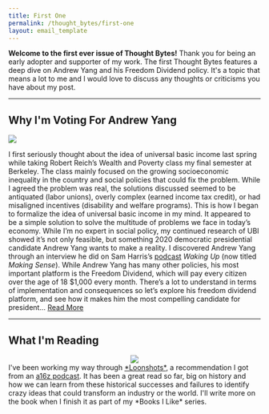 ```yaml
---
title: First One
permalink: /thought_bytes/first-one
layout: email_template
---
```

**Welcome to the first ever issue of Thought Bytes!** Thank you for being an early adopter and supporter of my work. The first Thought Bytes features a deep dive on Andrew Yang and his Freedom Dividend policy. It's a topic that means a lot to me and I would love to discuss any thoughts or criticisms you have about my post.

<hr />

## Why I'm Voting For Andrew Yang

<img src='https://lifeinbyt.es/images/yanghat_light.jpg' style='max-width:564px;' class='templateImage' >

I first seriously thought about the idea of universal basic income last spring while taking Robert Reich’s Wealth and Poverty
class my final semester at Berkeley. The class mainly focused on the growing socioeconomic inequality in the country and social policies that could fix the problem. While I agreed the problem was real, the solutions discussed seemed to be antiquated (labor unions), overly complex (earned income tax credit), or had misaligned incentives (disability and welfare programs). This is how I began to formalize the idea of universal basic income in my mind. It appeared to be a simple solution to solve the multitude of problems we face in today’s economy. While I’m no expert in social policy, my continued research of UBI showed it’s not only feasible, but something 2020 democratic presidential candidate Andrew Yang wants to make a reality. I discovered Andrew Yang through an interview he did on Sam Harris’s <a href='https://wakingup.libsyn.com/130-universal-basic-income'>podcast</a> <em>Waking Up</em> (now titled <em>Making Sense</em>). While Andrew Yang has many other policies, his most important platform is the Freedom Dividend, which will pay every citizen over the age of 18 $1,000 every month. There’s a lot to understand in terms of implementation and consequences so let’s explore his freedom dividend platform, and see how it makes him the most compelling candidate for president... <a href='https://lifeinbyt.es/why-im-voting-for-andrew-yang' class='read-more'>Read More</a>

<hr />

<h2>What I'm Reading</h2>
<center>
<img src='https://lifeinbyt.es/images/loonshots.jpg' style='max-width:164px;' class='templateImage' >
</center>
I've been working my way through <a href='https://www.amazon.com/Loonshots-Nurture-Diseases-Transform-Industries/dp/1250185963' target='_blank'>*Loonshots*</a>, a recommendation I got from an <a href='https://a16z.com/2019/03/24/loonshots-moonshots-incentives-org-innovation-big-small-phase-transitions/' target='_blank'>
a16z podcast</a>. It has been a great read so far, big on history and how we can learn from these historical successes and failures to identify
crazy ideas that could transform an industry or the world. I'll write more on the book when I finish it as part of my *Books I Like* series.